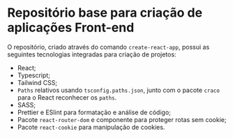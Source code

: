 # Repositório base para criação de aplicações Front-end

O repositório, criado através do comando `create-react-app`, possui as seguintes tecnologias integradas para criação de projetos:

- React;
- Typescript;
- Tailwind CSS;
- `Paths` relativos usando `tsconfig.paths.json`, junto com o pacote `craco` para o React reconhecer os `paths`.
- SASS;
- Prettier e ESlint para formatação e análise de código;
- Pacote `react-router-dom` e componente para proteger rotas sem cookie;
- Pacote `react-cookie` para manipulação de cookies.